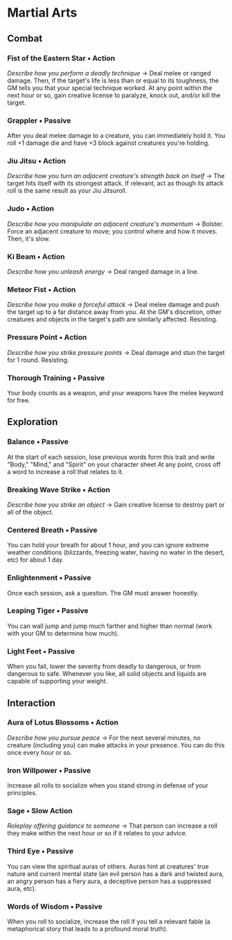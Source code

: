 # Martial Arts
## Combat
### Fist of the Eastern Star &bull; Action
*Describe how you perform a deadly technique* &#8594; Deal melee or ranged
damage. Then, if the target's life is less than or equal to its toughness, the
GM tells you that your special technique worked. At any point within the next
hour or so, gain creative license to paralyze, knock out, and/or kill the
target.
 
### Grappler &bull; Passive
After you deal melee damage to a creature, you can immediately hold it. You
roll +1 damage die and have +3 block against creatures you're holding.

### Jiu Jitsu &bull; Action
*Describe how you turn an adjacent creature's strength back on itself* &#8594;
The target hits itself with its strongest attack. If relevant, act as though
its attack roll is the same result as your Jiu Jitsuroll.
 
### Judo &bull; Action
*Describe how you manipulate an adjacent creature's momentum* &#8594; Bolster.
Force an adjacent creature to move; you control where and how it moves. Then,
it's slow.
 
### Ki Beam &bull; Action
*Describe how you unleash energy* &#8594; Deal ranged damage in a line.
 
### Meteor Fist &bull; Action
*Describe how you make a forceful attack* &#8594; Deal melee damage and push
the target up to a far distance away from you. At the GM's discretion, other
creatures and objects in the target's path are similarly affected. Resisting.
 
### Pressure Point &bull; Action
*Describe how you strike pressure points* &#8594; Deal damage and stun the
target for 1 round. Resisting.
 
### Thorough Training &bull; Passive
Your body counts as a weapon, and your weapons have the melee keyword for free.

## Exploration
### Balance &bull; Passive
At the start of each session, lose previous words form this trait and write
"Body," "Mind," and "Spirit" on your character sheet At any point, cross off a
word to increase a roll that relates to it.
 
### Breaking Wave Strike &bull; Action
*Describe how you strike an object* &#8594; Gain creative license to destroy
part or all of the object.
 
### Centered Breath &bull; Passive
You can hold your breath for about 1 hour, and you can ignore extreme weather
conditions (blizzards, freezing water, having no water in the desert, etc) for
about 1 day.
 
### Enlightenment &bull; Passive
Once each session, ask a question. The GM must answer honestly.
 
### Leaping Tiger &bull; Passive
You can wall jump and jump much farther and higher than normal (work with your
GM to determine how much).
 
### Light Feet &bull; Passive
When you fall, lower the severity from deadly to dangerous, or from dangerous
to safe. Whenever you like, all solid objects and liquids are capable of
supporting your weight.

## Interaction
### Aura of Lotus Blossoms &bull; Action
*Describe how you pursue peace* &#8594; For the next several minutes, no
creature (including you) can make attacks in your presence. You can do this
once every hour or so.
 
### Iron Willpower &bull; Passive
Increase all rolls to socialize when you stand strong in defense of your
principles.
 
### Sage &bull; Slow Action
*Roleplay offering guidance to someone* &#8594; That person can increase a roll
they make within the next hour or so if it relates to your advice.
 
### Third Eye &bull; Passive
You can view the spiritual auras of others. Auras hint at creatures' true
nature and current mental state (an evil person has a dark and twisted aura, an
angry person has a fiery aura, a deceptive person has a suppressed aura, etc).
 
### Words of Wisdom &bull; Passive
When you roll to socialize, increase the roll if you tell a relevant fable (a
metaphorical story that leads to a profound moral truth).
